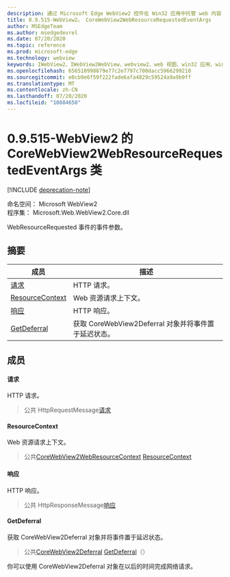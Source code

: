 ```yaml
---
description: 通过 Microsoft Edge WebView2 控件在 Win32 应用中托管 web 内容
title: 0.9.515-WebView2。 CoreWebView2WebResourceRequestedEventArgs
author: MSEdgeTeam
ms.author: msedgedevrel
ms.date: 07/20/2020
ms.topic: reference
ms.prod: microsoft-edge
ms.technology: webview
keywords: IWebView2、IWebView2WebView、webview2、web 视图、win32 应用、win32、edge、ICoreWebView2、ICoreWebView2Controller、浏览器控件、边缘 html
ms.openlocfilehash: 656510998879e77c2e7797c700dacc5966299210
ms.sourcegitcommit: e0cb9e6f59f222fade6afa4829c59524a9a9b9ff
ms.translationtype: MT
ms.contentlocale: zh-CN
ms.lasthandoff: 07/20/2020
ms.locfileid: "10884650"
---
```

# 0.9.515-WebView2 的 CoreWebView2WebResourceRequestedEventArgs 类 

[!INCLUDE [deprecation-note](../../includes/deprecation-note.md)]

命名空间： Microsoft WebView2 \
程序集： Microsoft.Web.WebView2.Core.dll

WebResourceRequested 事件的事件参数。

## 摘要

 成员                        | 描述
--------------------------------|---------------------------------------------
[请求](#request) | HTTP 请求。
[ResourceContext](#resourcecontext) | Web 资源请求上下文。
[响应](#response) | HTTP 响应。
[GetDeferral](#getdeferral) | 获取 CoreWebView2Deferral 对象并将事件置于延迟状态。

## 成员

#### 请求 

HTTP 请求。

> 公共 HttpRequestMessage[请求](#request)

#### ResourceContext 

Web 资源请求上下文。

> 公共[CoreWebView2WebResourceContext](./namespace-microsoft-web-webview2-core.md) [ResourceContext](#resourcecontext)

#### 响应 

HTTP 响应。

> 公共 HttpResponseMessage[响应](#response)

#### GetDeferral 

获取 CoreWebView2Deferral 对象并将事件置于延迟状态。

> 公共[CoreWebView2Deferral](microsoft-web-webview2-core-corewebview2deferral.md) [GetDeferral](#getdeferral)（）

你可以使用 CoreWebView2Deferral 对象在以后的时间完成网络请求。

